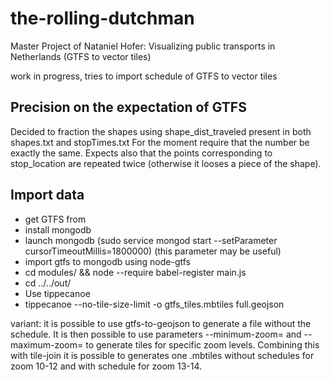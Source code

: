 # the-rolling-dutchman
Master Project of Nataniel Hofer: Visualizing public transports in Netherlands (GTFS to vector tiles)

work in progress, tries to import schedule of GTFS to vector tiles

## Precision on the expectation of GTFS
Decided to fraction the shapes using shape\_dist\_traveled present in both shapes.txt and stopTimes.txt
For the moment require that the number be exactly the same.
Expects also that the points corresponding to stop_location are repeated twice (otherwise it looses a piece of the shape).

## Import data
* get GTFS from 
* install mongodb 
* launch mongodb (sudo service mongod start --setParameter cursorTimeoutMillis=1800000) (this parameter may be useful)
* import gtfs to mongodb using node-gtfs
* cd modules/ && node --require babel-register main.js
* cd ../../out/
* Use tippecanoe
* tippecanoe --no-tile-size-limit -o gtfs_tiles.mbtiles full.geojson

variant: it is possible to use gtfs-to-geojson to generate a file without the schedule.
It is then possible to use parameters --minimum-zoom= and --maximum-zoom= to generate tiles for specific zoom levels.
Combining this with tile-join it is possible to generates one .mbtiles without schedules for zoom 10-12 and with schedule for zoom 13-14. 
